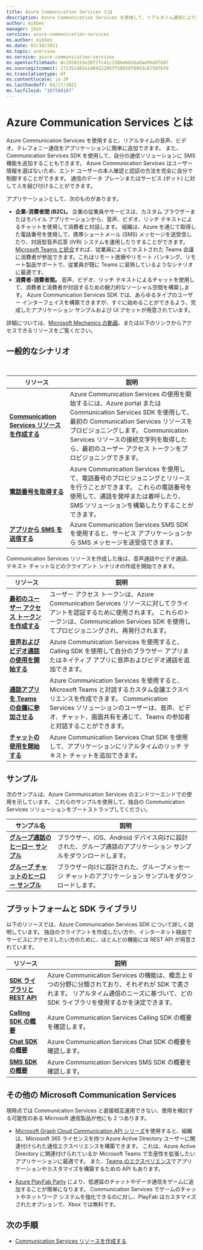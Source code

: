 ```yaml
---
title: Azure Communication Services とは
description: Azure Communication Services を使用して、リアルタイム通信により充実したユーザー エクスペリエンスを実現する方法について説明します。
author: mikben
manager: jken
services: azure-communication-services
ms.author: mikben
ms.date: 03/10/2021
ms.topic: overview
ms.service: azure-communication-services
ms.openlocfilehash: 8c2559315e3bfffc41c138be6826adae95dd7b07
ms.sourcegitcommit: 272351402a140422205ff50b59f80d3c6758f6f6
ms.translationtype: HT
ms.contentlocale: ja-JP
ms.lasthandoff: 04/17/2021
ms.locfileid: "107588107"
---
```

# <a name="what-is-azure-communication-services"></a>Azure Communication Services とは

Azure Communication Services を使用すると、リアルタイムの音声、ビデオ、テレフォニー通信をアプリケーションに簡単に追加できます。 また、Communication Services SDK を使用して、自分の通信ソリューションに SMS 機能を追加することもできます。 Azure Communication Services はユーザー情報を選ばないため、エンド ユーザーの本人確認と認証の方法を完全に自分で制御することができます。 通信のデータ プレーンまたはサービス (ボット) に対して人を結び付けることができます。

アプリケーションとして、次のものがあります。

- **企業-消費者間 (B2C)。** 企業の従業員やサービスは、カスタム ブラウザーまたはモバイル アプリケーションから、音声、ビデオ、リッチ テキストによるチャットを使用して消費者と対話します。 組織は、Azure を通じて取得した電話番号を使用して、携帯ショートメール (SMS) メッセージを送受信したり、対話型音声応答 (IVR) システムを運用したりすることができます。 [Microsoft Teams と統合](./quickstarts/voice-video-calling/get-started-teams-interop.md)すれば、従業員によってホストされた Teams 会議に消費者が参加できます。これはリモート医療やリモート バンキング、リモート製品サポートで、従業員が既に Teams に習熟しているようなシナリオに最適です。
- **消費者-消費者間。** 音声、ビデオ、リッチ テキストによるチャットを使用して、消費者と消費者が対話するための魅力的なソーシャル空間を構築します。 Azure Communication Services SDK では、あらゆるタイプのユーザー インターフェイスを構築できますが、すぐに始めることができるよう、完成したアプリケーション サンプルおよび UI アセットが用意されています。

詳細については、[Microsoft Mechanics の動画](https://www.youtube.com/watch?v=apBX7ASurgM)、または以下のリンクからアクセスできるリソースをご覧ください。

## <a name="common-scenarios"></a>一般的なシナリオ

<br>

| リソース                               |説明                           |
|---                                    |---                                   |
|**[Communication Services リソースを作成する](./quickstarts/create-communication-resource.md)**|Azure Communication Services の使用を開始するには、Azure portal または Communication Services SDK を使用して、最初の Communication Services リソースをプロビジョニングします。 Communication Services リソースの接続文字列を取得したら、最初のユーザー アクセス トークンをプロビジョニングできます。|
|**[電話番号を取得する](./quickstarts/telephony-sms/get-phone-number.md)**|Azure Communication Services を使用して、電話番号のプロビジョニングとリリースを行うことができます。 これらの電話番号を使用して、通話を発呼または着呼したり、SMS ソリューションを構築したりすることができます。|
|**[アプリから SMS を送信する](./quickstarts/telephony-sms/send.md)**|Azure Communication Services SMS SDK を使用すると、サービス アプリケーションから SMS メッセージを送受信できます。|

Communication Services リソースを作成した後は、音声通話やビデオ通話、テキスト チャットなどのクライアント シナリオの作成を開始できます。

| リソース                               |説明                           |
|---                                    |---                                   |
|**[最初のユーザー アクセス トークンを作成する](./quickstarts/access-tokens.md)**|ユーザー アクセス トークンは、Azure Communication Services リソースに対してクライアントを認証するために使用されます。 これらのトークンは、Communication Services SDK を使用してプロビジョニングされ、再発行されます。|
|**[音声およびビデオ通話の使用を開始する](./quickstarts/voice-video-calling/getting-started-with-calling.md)**| Azure Communication Services を使用すると、Calling SDK を使用して自分のブラウザー アプリまたはネイティブ アプリに音声およびビデオ通話を追加できます。 |
|**[通話アプリを Teams の会議に参加させる](./quickstarts/voice-video-calling/get-started-teams-interop.md)**|Azure Communication Services を使用すると、Microsoft Teams と対話するカスタム会議エクスペリエンスを作成できます。 Communication Services ソリューションのユーザーは、音声、ビデオ、チャット、画面共有を通じて、Teams の参加者と対話することができます。|
|**[チャットの使用を開始する](./quickstarts/chat/get-started.md)**|Azure Communication Services Chat SDK を使用して、アプリケーションにリアルタイムのリッチ テキスト チャットを追加できます。|

## <a name="samples"></a>サンプル

次のサンプルは、Azure Communication Services のエンドツーエンドでの使用を示しています。 これらのサンプルを使用して、独自の Communication Services ソリューションをブートストラップしてください。
<br>

| サンプル名                               | 説明                           |
|---                                    |---                                   |
|**[グループ通話のヒーロー サンプル](./samples/calling-hero-sample.md)**| ブラウザー、iOS、Android デバイス向けに設計された、グループ通話のアプリケーション サンプルをダウンロードします。 |
|**[グループ チャットのヒーロー サンプル](./samples/chat-hero-sample.md)**| ブラウザー向けに設計された、グループメッセージ チャットのアプリケーション サンプルをダウンロードします。 |


## <a name="platforms-and-sdk-libraries"></a>プラットフォームと SDK ライブラリ

以下のリソースでは、Azure Communication Services SDK について詳しく説明しています。 独自のクライアントを作成したい方や、インターネット経由でサービスにアクセスしたい方のために、ほとんどの機能には REST API が用意されています。

| リソース                               | 説明                           |
|---                                    |---                                   |
|**[SDK ライブラリと REST API](./concepts/sdk-options.md)**|Azure Communication Services の機能は、概念上 6 つの分野に分類されており、それぞれが SDK で表されます。 リアルタイム通信のニーズに基づいて、どの SDK ライブラリを使用するかを決定できます。|
|**[Calling SDK の概要](./concepts/voice-video-calling/calling-sdk-features.md)**|Azure Communication Services Calling SDK の概要を確認します。|
|**[Chat SDK の概要](./concepts/chat/sdk-features.md)**|Azure Communication Services Chat SDK の概要を確認します。|
|**[SMS SDK の概要](./concepts/telephony-sms/sdk-features.md)**|Azure Communication Services SMS SDK の概要を確認します。|

## <a name="other-microsoft-communication-services"></a>その他の Microsoft Communication Services

現時点では Communication Services と直接相互運用できない、使用を検討する可能性のある Microsoft 通信製品が他にも 2 つあります。

 - [Microsoft Graph Cloud Communication API シリーズ](/graph/cloud-communications-concept-overview)を使用すると、組織は、Microsoft 365 ライセンスを持つ Azure Active Directory ユーザーに関連付けられた通信エクスペリエンスを構築できます。 これは、Azure Active Directory に関連付けられているか Microsoft Teams で生産性を拡張したいアプリケーションに最適です。 また、[Teams のエクスペリエンス](/microsoftteams/platform/?preserve-view=true&view=msteams-client-js-latest)でアプリケーションやカスタマイズを構築するための API もあります。

 - [Azure PlayFab Party](/gaming/playfab/features/multiplayer/networking/) により、低遅延のチャットやデータ通信をゲームに追加することが簡単になります。 Communication Services でゲームのチャットやネットワーク システムを強化できるのに対し、PlayFab はカスタマイズされたオプションで、Xbox では無料です。


## <a name="next-steps"></a>次の手順

 - [Communication Services リソースを作成する](./quickstarts/create-communication-resource.md)
